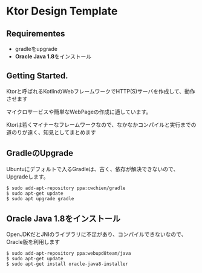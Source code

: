 # Ktor Design Template

## Requirementes
- gradleをupgrade
- **Oracle Java 1.8**をインストール

## Getting Started.
Ktorと呼ばれるKotlinのWebフレームワークでHTTP(S)サーバを作成して、動作させます  

マイクロサービスや簡単なWebPageの作成に適しています。  

Ktorは若くマイナーなフレームワークなので、なかなかコンパイルと実行までの道のりが遠く、知見としてまとめます

## GradleのUpgrade
Ubuntuにデフォルトで入るGradleは、古く、依存が解決できないので、Upgradeします。
```console
$ sudo add-apt-repository ppa:cwchien/gradle
$ sudo apt-get update
$ sudo apt upgrade gradle
```

## Oracle Java 1.8をインストール
OpenJDKだとJNIのライブラリに不足があり、コンパイルできないなので、Oracle版を利用します
```console
$ sudo add-apt-repository ppa:webupd8team/java
$ sudo apt-get update
$ sudo apt-get install oracle-java8-installer
```
